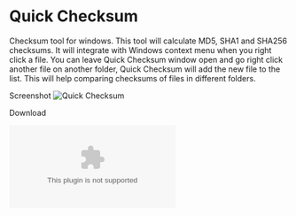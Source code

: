 # Quick Checksum
Checksum tool for windows.
This tool will calculate MD5, SHA1 and SHA256 checksums. It will integrate with Windows context menu when you right click a file. 
You can leave Quick Checksum window open and go right click another file on another folder, Quick Checksum will add the new file to the list. 
This will help comparing checksums of files in different folders.

Screenshot
![Quick Checksum](https://cloud.githubusercontent.com/assets/13609585/26519926/e193daaa-42c0-11e7-9a7c-14bf2b93dd45.png)

Download

![setup](https://github.com/im2geek4you/QuickChecksum/files/1033427/Setup.zip)
